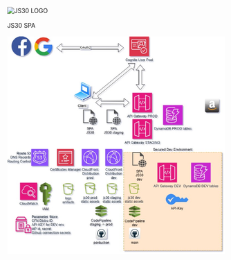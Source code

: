 ![JS30 LOGO](https://js30.metax7.my-best-code.com/logo.png)
<br><br>
JS30 SPA
<br><br>
![JS30 Infrastructure](js30-infra-v2.jpg)
